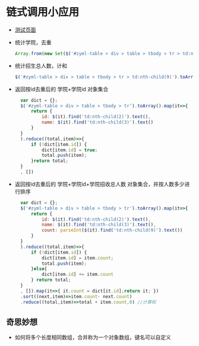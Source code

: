 # 链式调用小应用

* [测试页面](http://ehall.szu.edu.cn/gsapp/sys/zsjzapp/index.do#/2020)

* 统计学院，去重

  ```js
  Array.from(new Set($('#zyml-table > div > table > tbody > tr > td:nth-child(3)').toArray().map(it=>$(it).text())))
  ```

* 统计招生总人数，计和

  ```js
  $('#zyml-table > div > table > tbody > tr > td:nth-child(9)').toArray().map(it=> parseInt( $(it).text() ) ).reduce((a,b)=>a+b)
  ```

* 返回按id去重后的 学院+学院id 对象集合

  ```js
    var dict = {};
    $('#zyml-table > div > table > tbody > tr').toArray().map(it=>{
        return {
            id: $(it).find('td:nth-child(2)').text(),
            name: $(it).find('td:nth-child(3)').text()
        }
    }
    ).reduce((total,item)=>{
        if (!dict[item.id]) {
            dict[item.id] = true;
            total.push(item);
        }return total;
    }
    , [])
  ```

* 返回按id去重后的 学院+学院id+学院招收总人数 对象集合，并按人数多少进行排序

  ```js
    var dict = {};
    $('#zyml-table > div > table > tbody > tr').toArray().map(it=>{
        return {
            id: $(it).find('td:nth-child(2)').text(),
            name: $(it).find('td:nth-child(3)').text(),
            count: parseInt($(it).find('td:nth-child(9)').text())
        }
    }
    ).reduce((total,item)=>{
        if (!dict[item.id]) {
            dict[item.id] = item.count;
            total.push(item);
        }else{
            dict[item.id] += item.count
        } return total;
    }
    , []).map(it=>{ it.count = dict[it.id];return it; })
    .sort((next,item)=>item.count- next.count)
    .reduce((total,item)=>total + item.count,0) //计算和
  ```

## 奇思妙想

* 如何将多个长度相同数组，合并称为一个对象数组，键名可以自定义
